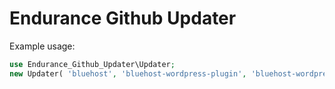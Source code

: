# Endurance Github Updater

Example usage:
```PHP
use Endurance_Github_Updater\Updater;
new Updater( 'bluehost', 'bluehost-wordpress-plugin', 'bluehost-wordpress-plugin/bluehost.php' );
```